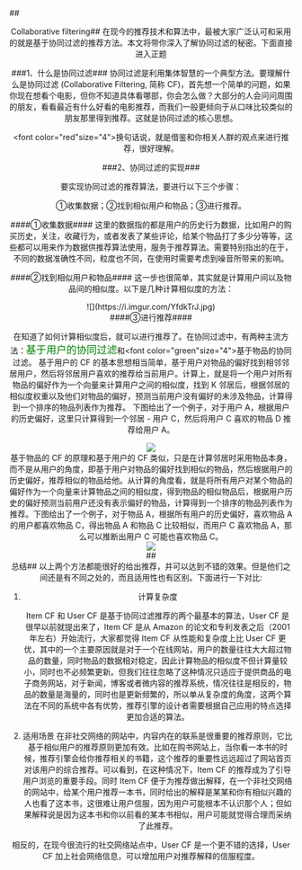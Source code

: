 ##<center/>Collaborative filtering##
在现今的推荐技术和算法中，最被大家广泛认可和采用的就是基于协同过滤的推荐方法。本文将带你深入了解协同过滤的秘密。下面直接进入正题

###1、什么是协同过滤###
 协同过滤是利用集体智慧的一个典型方法。要理解什么是协同过滤 (Collaborative Filtering, 简称 CF)，首先想一个简单的问题，如果你现在想看个电影，但你不知道具体看哪部，你会怎么做？大部分的人会问问周围的朋友，看看最近有什么好看的电影推荐，而我们一般更倾向于从口味比较类似的朋友那里得到推荐。这就是协同过滤的核心思想。

<font color="red"size="4">换句话说，就是借鉴和你相关人群的观点来进行推荐，很好理解。</font>

###2、协同过滤的实现###

要实现协同过滤的推荐算法，要进行以下三个步骤：
<center/>①收集数据；②找到相似用户和物品；③进行推荐。</center>

####①收集数据####
这里的数据指的都是用户的历史行为数据，比如用户的购买历史，关注，收藏行为，或者发表了某些评论，给某个物品打了多少分等等，这些都可以用来作为数据供推荐算法使用，服务于推荐算法。需要特别指出的在于，不同的数据准确性不同，粒度也不同，在使用时需要考虑到噪音所带来的影响。

####②找到相似用户和物品####
这一步也很简单，其实就是计算用户间以及物品间的相似度。以下是几种计算相似度的方法：
<center>![](https://i.imgur.com/YfdkTrJ.jpg)</center>
####③进行推荐####

在知道了如何计算相似度后，就可以进行推荐了。在协同过滤中，有两种主流方法：<font color="green" size="4">基于用户的协同过滤</font>和<font color="green"size="4">基于物品的协同过滤</font>。
 基于用户的 CF 的基本思想相当简单，基于用户对物品的偏好找到相邻邻居用户，然后将邻居用户喜欢的推荐给当前用户。计算上，就是将一个用户对所有物品的偏好作为一个向量来计算用户之间的相似度，找到 K 邻居后，根据邻居的相似度权重以及他们对物品的偏好，预测当前用户没有偏好的未涉及物品，计算得到一个排序的物品列表作为推荐。 下图给出了一个例子，对于用户 A，根据用户的历史偏好，这里只计算得到一个邻居 - 用户 C，然后将用户 C 喜欢的物品 D 推荐给用户 A。<center>![](https://i.imgur.com/K3ZyAXt.jpg)</center>
基于物品的 CF 的原理和基于用户的 CF 类似，只是在计算邻居时采用物品本身，而不是从用户的角度，即基于用户对物品的偏好找到相似的物品，然后根据用户的历史偏好，推荐相似的物品给他。从计算的角度看，就是将所有用户对某个物品的偏好作为一个向量来计算物品之间的相似度，得到物品的相似物品后，根据用户历史的偏好预测当前用户还没有表示偏好的物品，计算得到一个排序的物品列表作为推荐。下图给出了一个例子，对于物品 A，根据所有用户的历史偏好，喜欢物品 A 的用户都喜欢物品 C，得出物品 A 和物品 C 比较相似，而用户 C 喜欢物品 A，那么可以推断出用户 C 可能也喜欢物品 C。<center>![](https://i.imgur.com/1x6lZfb.jpg)</center>
##<center/>总结##
 以上两个方法都能很好的给出推荐，并可以达到不错的效果。但是他们之间还是有不同之处的，而且适用性也有区别。下面进行一下对比:


1. 计算复杂度
  
	Item CF 和 User CF 是基于协同过滤推荐的两个最基本的算法，User CF 是很早以前就提出来了，Item CF 是从 Amazon 的论文和专利发表之后（2001 年左右）开始流行，大家都觉得 Item CF 从性能和复杂度上比 User CF 更优，其中的一个主要原因就是对于一个在线网站，用户的数量往往大大超过物品的数量，同时物品的数据相对稳定，因此计算物品的相似度不但计算量较小，同时也不必频繁更新。但我们往往忽略了这种情况只适应于提供商品的电子商务网站，对于新闻，博客或者微内容的推荐系统，情况往往是相反的，物品的数量是海量的，同时也是更新频繁的，所以单从复杂度的角度，这两个算法在不同的系统中各有优势，推荐引擎的设计者需要根据自己应用的特点选择更加合适的算法。

2. 适用场景
	在非社交网络的网站中，内容内在的联系是很重要的推荐原则，它比基于相似用户的推荐原则更加有效。比如在购书网站上，当你看一本书的时候，推荐引擎会给你推荐相关的书籍，这个推荐的重要性远远超过了网站首页对该用户的综合推荐。可以看到，在这种情况下，Item CF 的推荐成为了引导用户浏览的重要手段。同时 Item CF 便于为推荐做出解释，在一个非社交网络的网站中，给某个用户推荐一本书，同时给出的解释是某某和你有相似兴趣的人也看了这本书，这很难让用户信服，因为用户可能根本不认识那个人；但如果解释说是因为这本书和你以前看的某本书相似，用户可能就觉得合理而采纳了此推荐。
 
相反的，在现今很流行的社交网络站点中，User CF 是一个更不错的选择，User CF 加上社会网络信息，可以增加用户对推荐解释的信服程度。
